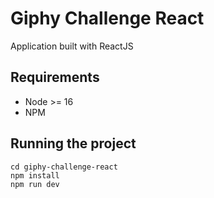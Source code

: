# Giphy Challenge React

Application built with ReactJS

## Requirements

- Node >= 16
- NPM

## Running the project

```
cd giphy-challenge-react
npm install
npm run dev
```
